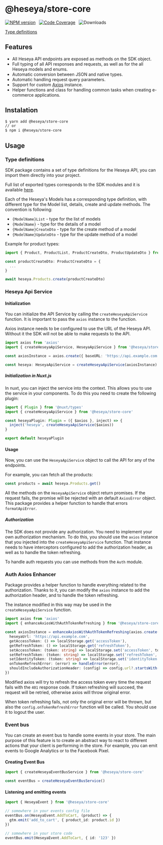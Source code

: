 # @heseya/store-core

[![NPM version](https://img.shields.io/npm/v/@heseya/store-core)](https://www.npmjs.com/package/@heseya/store-core) &nbsp;
[![Code Coverage](https://codecov.io/gh/heseya/sdk-core/branch/develop/graph/badge.svg)](https://codecov.io/gh/heseya/sdk-core) &nbsp;
![Downloads](https://img.shields.io/npm/dt/@heseya/store-core) &nbsp;

[Type definitions](https://heseya.github.io/sdk-core/index.html)

## Features

- All Heseya API endpoints are exposed as methods on the SDK object.
- Full typing of all API responses and requests, as well as for the all Heseya models and enums.
- Automatic conversion between JSON and native types.
- Automatic handling request query parameters.
- Support for custom [Axios](https://www.npmjs.com/package/axios) instance.
- Helper functions and class for handling common tasks when creating e-commerce applications.

## Instalation

```bash
$ yarn add @heseya/store-core
// or
$ npm i @heseya/store-core
```

## Usage

### Type definitions

SDK package contains a set of type definitions for the Heseya API, you can import them directly into your project.

Full list of exported types corresponds to the SDK modules and it is available [here](https://heseya.github.io/sdk-core/index.html).

Each of the Heseya's Models has a corresponding type definition, with different type for the Model list, details, create and update methods.
The convention is following:

- `{ModelName}List` - type for the list of models
- `{ModelName}` - type for the details of a model
- `{ModelName}CreateDto` - type for the create method of a model
- `{ModelName}UpdateDto` - type for the update method of a model

Example for product types:

```ts
import { Product, ProductList, ProductCreateDto, ProductUpdateDto } from '@heseya/store-core'

const productCreateDto: ProductCreateDto = {
  ...
}

await heseya.Products.create(productCreateDto)
```

### Heseya Api Service

#### Initialization

You can initialize the API Service by calling the `createHeseyaApiService` function. It is important to pass the `axios` instance to the function.

Axios instance needs to be configured to use the URL of the Heseya API. Without it the SDK will not be able to make requests to the API.

```ts
import axios from 'axios'
import { createHeseyaApiService, HeseyaApiService } from '@heseya/store-core'

const axiosInstance = axios.create({ baseURL: 'https://api.example.com' })

const heseya: HeseyaApiService = createHeseyaApiService(axiosInstance)
```

##### Initialization in Nuxt.js

In nuxt, you can inject the service into the context. This allows you to use the service in your components. To do this you need to create the following plugin:

```typescript
import { Plugin } from '@nuxt/types'
import { createHeseyaApiService } from '@heseya/store-core'

const heseyaPlugin: Plugin = ({ $axios }, inject) => {
  inject('heseya', createHeseyaApiService($axios))
}

export default heseyaPlugin
```

#### Usage

Now, you can use the `HeseyaApiService` object to call the API for any of the endpoints.

For example, you can fetch all the products:

```ts
const products = await heseya.Products.get()
```

All the methods on the `HeseyaApiService` object return promises. If the request fails, the promise will be rejected with an default `AxiosError` object. This package provides a helper function to handle that errors `formatApiError`.

##### Authorization

The SDK does not provide any authorization. You need to implement your own authorization mechanism. To do this, you should use the `axios` instance that you injected into the `createHeseyaApiService` function. That instance needs to have interceptors configured to add the authorization header, as well as to handle the token refreshing.

To handle auth requests you can use methods from the `Auth` module.

### Auth Axios Enhancer

Package provides a helper function to handle everything related to the authorization. Thanks to it, you can modify the `axios` instance to add the authorization header, and to handle the token refreshing.

The instance modified in this way may be used in the `createHeseyaApiService` function.

```ts
import axios from 'axios'
import { enhanceAxiosWithAuthTokenRefreshing } from '@heseya/store-core'

const axiosInstance = enhanceAxiosWithAuthTokenRefreshing(axios.create(), {
  heseyaUrl: 'https://api.example.com',
  getAccessToken: () => localStorage.get('accessToken'),
  getRefreshToken: () => localStorage.get('refreshToken'),
  setAccessToken: (token: string) => localStorage.set('accessToken', token),
  setRefreshToken: (token: string) => localStorage.set('refreshToken', token),
  setIdentityToken: (token: string) => localStorage.set('identityToken', token),
  onTokenRefreshError: (error) => handleError(error),
  shouldIncludeAuthorizationHeader: (config) => config.url?.startsWith('/auth'),
})
```

Modified axios will try to refresh the access token every time the request fails with the `401` response code. If token refreshing will succeed, the request will be retried, otherwise axios will throw original error.

When token refreshing fails, not only the original error will be thrown, but also the `config.onTokenRefreshError` function will be called. You should use it to logout the user.

### Event bus

You can create an event bus to handle some events in your store. The main purpose of this feature is to create an abstract way to react to different actions that your client is performing in the store. For example, you can emit events to Google Analytics or to the Facebook Pixel.

#### Creating Event Bus

```ts
import { createHeseyaEventBusService } from '@heseya/store-core'

const eventBus = createHeseyaEventBusService()
```

#### Listening and emitting events

```ts
import { HeseyaEvent } from '@heseya/store-core'

// somewhere in your events config file
eventBus.on(HeseyaEvent.AddToCart, (product) => {
  gtm.emit('add_to_cart', { product_id: product.id })
})

// somewhere in your store code
eventBus.emit(HeseyaEvent.AddToCart, { id: '123' })
```
